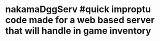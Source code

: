 
# nakamaDggServ #quick improptu code made for a web based server that will handle in game inventory
